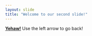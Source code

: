```yaml
---
layout: slide
title: "Welcome to our second slide!"
---
```

[**Yehaw!**](https://media.tenor.com/images/ca2f836f9ebc888c210e0b41cd0b301b/tenor.gif)
Use the left arrow to go back!
